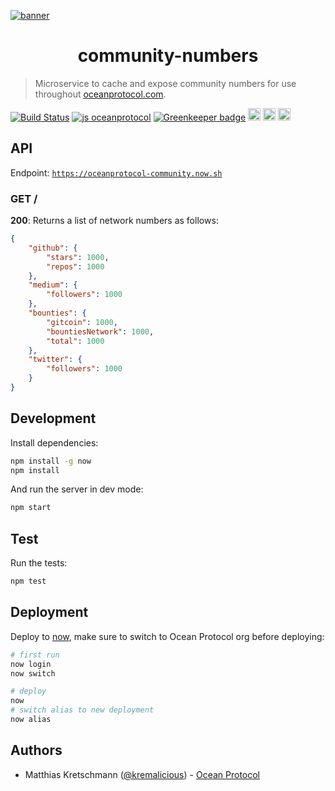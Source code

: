 [![banner](https://raw.githubusercontent.com/oceanprotocol/art/master/github/repo-banner%402x.png)](https://oceanprotocol.com)

<h1 align="center">community-numbers</h1>

> Microservice to cache and expose community numbers for use throughout [oceanprotocol.com](https://oceanprotocol.com).

[![Build Status](https://travis-ci.com/oceanprotocol/community-numbers.svg?branch=master)](https://travis-ci.com/oceanprotocol/community-numbers)
[![js oceanprotocol](https://img.shields.io/badge/js-oceanprotocol-7b1173.svg)](https://github.com/oceanprotocol/eslint-config-oceanprotocol)
[![Greenkeeper badge](https://badges.greenkeeper.io/oceanprotocol/community-numbers.svg)](https://greenkeeper.io/)
<img src="http://forthebadge.com/images/badges/powered-by-electricity.svg" height="20"/>
<img src="http://forthebadge.com/images/badges/as-seen-on-tv.svg" height="20"/>
<img src="http://forthebadge.com/images/badges/uses-badges.svg" height="20"/>

## API

Endpoint: [`https://oceanprotocol-community.now.sh`](https://oceanprotocol-community.now.sh)

### GET /

**200**: Returns a list of network numbers as follows:

```json
{
    "github": {
        "stars": 1000,
        "repos": 1000
    },
    "medium": {
        "followers": 1000
    },
    "bounties": {
        "gitcoin": 1000,
        "bountiesNetwork": 1000,
        "total": 1000
    },
    "twitter": {
        "followers": 1000
    }
}
```

## Development

Install dependencies:

```bash
npm install -g now
npm install
```

And run the server in dev mode:

```bash
npm start
```

## Test

Run the tests:

```bash
npm test
```

## Deployment

Deploy to [now](https://zeit.co/now), make sure to switch to Ocean Protocol org before deploying:

```bash
# first run
now login
now switch

# deploy
now
# switch alias to new deployment
now alias
```

## Authors

- Matthias Kretschmann ([@kremalicious](https://github.com/kremalicious)) - [Ocean Protocol](https://oceanprotocol.com)
